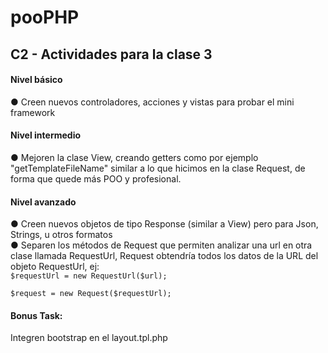 pooPHP
======
<h2>C2 - Actividades para la clase 3</h2>

<h4>Nivel básico</h4>
● Creen nuevos controladores, acciones y vistas para probar el mini framework

<h4>Nivel intermedio</h4>
● Mejoren la clase View, creando getters como por ejemplo "getTemplateFileName" similar a lo que hicimos en la clase Request, de forma que quede más POO y profesional.

<h4>Nivel avanzado</h4>
● Creen nuevos objetos de tipo Response (similar a View) pero para Json, Strings, u otros formatos<br>
● Separen los métodos de Request que permiten analizar una url en otra clase llamada RequestUrl, Request obtendría todos los datos de la URL del objeto RequestUrl, ej:

<code>
$requestUrl = new RequestUrl($url);
</code>
<code>
$request = new Request($requestUrl);
</code>

<h4>Bonus Task:</h4>
Integren bootstrap en el layout.tpl.php
